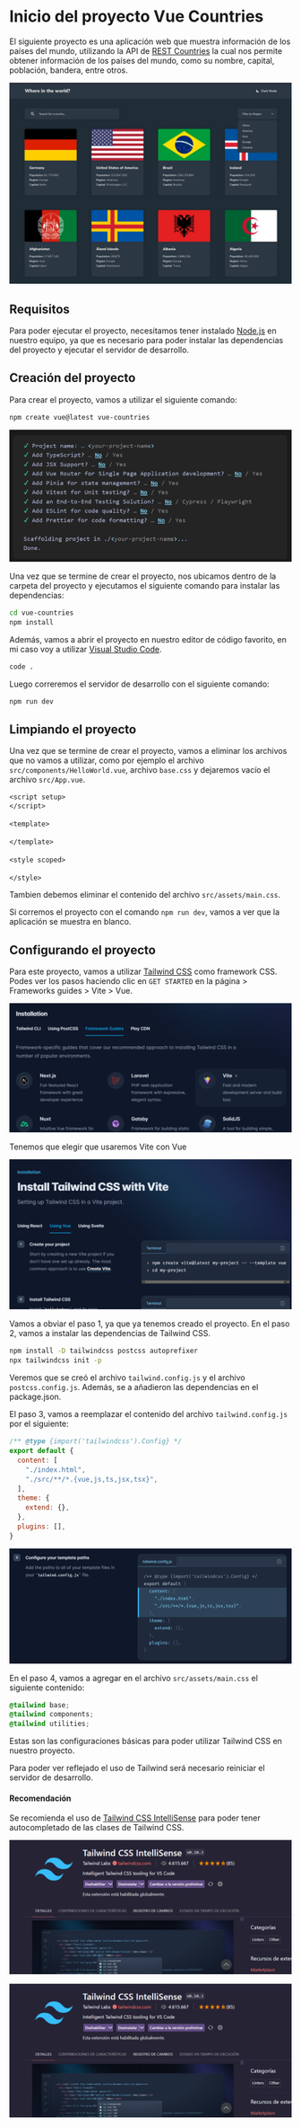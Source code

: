 # Inicio del proyecto Vue Countries

El siguiente proyecto es una aplicación web que muestra información de los países del mundo, utilizando la API de [REST Countries](https://restcountries.com) la cual nos permite obtener información de los países del mundo, como su nombre, capital, población, bandera, entre otros.

![1700919679487](image/01-setup-repository/1700919679487.png)

## Requisitos

Para poder ejecutar el proyecto, necesitamos tener instalado [Node.js](https://nodejs.org/en/) en nuestro equipo, ya que es necesario para poder instalar las dependencias del proyecto y ejecutar el servidor de desarrollo.

## Creación del proyecto

Para crear el proyecto, vamos a utilizar el siguiente comando:

```bash
npm create vue@latest vue-countries
```

![1700919854205](image/01-setup-repository/1700919854205.png)

Una vez que se termine de crear el proyecto, nos ubicamos dentro de la carpeta del proyecto y ejecutamos el siguiente comando para instalar las dependencias:

```bash
cd vue-countries
npm install
```

Además, vamos a abrir el proyecto en nuestro editor de código favorito, en mi caso voy a utilizar [Visual Studio Code](https://code.visualstudio.com/).

```bash
code .
```

Luego correremos el servidor de desarrollo con el siguiente comando:

```bash
npm run dev
```

## Limpiando el proyecto

Una vez que se termine de crear el proyecto, vamos a eliminar los archivos que no vamos a utilizar, como por ejemplo el archivo `src/components/HelloWorld.vue`, archivo `base.css` y dejaremos vacío el archivo `src/App.vue`.

```vue
<script setup>
</script>

<template>
  
</template>

<style scoped>

</style>
```

Tambien debemos eliminar el contenido del archivo `src/assets/main.css`.

Si corremos el proyecto con el comando `npm run dev`, vamos a ver que la aplicación se muestra en blanco.


## Configurando el proyecto

Para este proyecto, vamos a utilizar [Tailwind CSS](https://tailwindcss.com) como framework CSS. Podes ver los pasos haciendo clic en `GET STARTED` en la página > Frameworks guides > Vite > Vue.

![1700920231258](image/01-setup-repository/1700920231258.png)

Tenemos que elegir que usaremos Vite con Vue

![1700920273038](image/01-setup-repository/1700920273038.png)

Vamos a obviar el paso 1, ya que ya tenemos creado el proyecto. En el paso 2, vamos a instalar las dependencias de Tailwind CSS.

```bash
npm install -D tailwindcss postcss autoprefixer
npx tailwindcss init -p
```
Veremos que se creó el archivo `tailwind.config.js` y el archivo `postcss.config.js`. Además, se a añadieron las dependencias en el package.json.

El paso 3, vamos a reemplazar el contenido del archivo `tailwind.config.js` por el siguiente:

```js
/** @type {import('tailwindcss').Config} */
export default {
  content: [
    "./index.html",
    "./src/**/*.{vue,js,ts,jsx,tsx}",
  ],
  theme: {
    extend: {},
  },
  plugins: [],
}
```

![1700920537415](image/01-setup-repository/1700920537415.png)

En el paso 4, vamos a agregar en el archivo `src/assets/main.css` el siguiente contenido:

```css
@tailwind base;
@tailwind components;
@tailwind utilities;
```

Estas son las configuraciones básicas para poder utilizar Tailwind CSS en nuestro proyecto.

Para poder ver reflejado el uso de Tailwind será necesario reiniciar el servidor de desarrollo.

#### Recomendación

Se recomienda el uso de [Tailwind CSS IntelliSense](https://marketplace.visualstudio.com/items?itemName=bradlc.vscode-tailwindcss) para poder tener autocompletado de las clases de Tailwind CSS.

![1700920819678](image/01-setup-repository/1700920819678.png)

![1700920849754](image/01-setup-repository/1700920849754.png)